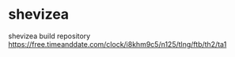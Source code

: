 # shevizea
shevizea build repository https://free.timeanddate.com/clock/i8khm9c5/n125/tlng/ftb/th2/ta1
